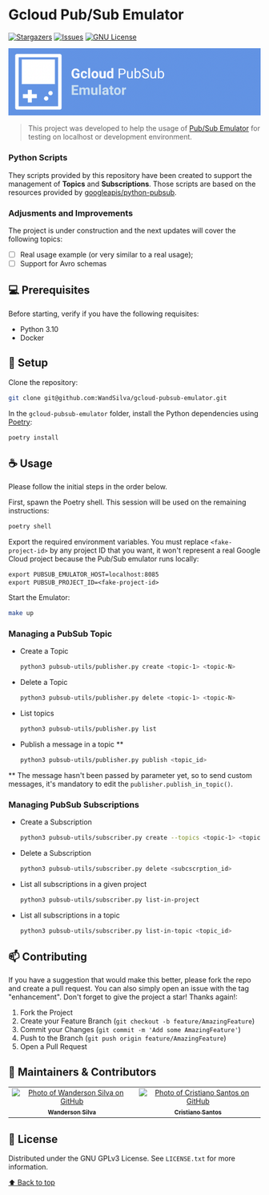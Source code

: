 
# Gcloud Pub/Sub Emulator

<!-- PROJECT SHIELDS -->
[![Stargazers][stars-shield]][stars-url]
[![Issues][issues-shield]][issues-url]
[![GNU License][license-shield]][license-url]

<div align="center">

[![Cover][cover]][repo]

</div>

> This project was developed to help the usage of [Pub/Sub Emulator](https://cloud.google.com/pubsub/docs/emulator) for testing on localhost or development environment.

### Python Scripts

They scripts provided by this repository have been created to support the management of **Topics** and **Subscriptions**. Those scripts are based on the resources provided by [googleapis/python-pubsub](https://github.com/googleapis/python-pubsub).

### Adjusments and Improvements

The project is under construction and the next updates will cover the following topics:

- [ ] Real usage example (or very similar to a real usage);
- [ ] Support for Avro schemas

## 💻 Prerequisites

Before starting, verify if you have the following requisites:

* Python 3.10
* Docker

## 🚀 Setup

Clone the repository:
```bash
git clone git@github.com:WandSilva/gcloud-pubsub-emulator.git
```

In the `gcloud-pubsub-emulator` folder, install the Python dependencies using [Poetry](https://python-poetry.org/):
```bash
poetry install
```

## ☕ Usage

Please follow the initial steps in the order below.

First, spawn the Poetry shell. This session will be used on the remaining instructions:
```bash
poetry shell
```



Export the required environment variables. You must replace `<fake-project-id>` by any project ID that you want, it won't represent a real Google Cloud project because the Pub/Sub emulator runs locally:
```
export PUBSUB_EMULATOR_HOST=localhost:8085
export PUBSUB_PROJECT_ID=<fake-project-id>
```

Start the Emulator:
```bash
make up
```

### Managing a PubSub Topic

* Create a Topic
  ```sh
  python3 pubsub-utils/publisher.py create <topic-1> <topic-N>
  ```
* Delete a Topic
  ```sh
  python3 pubsub-utils/publisher.py delete <topic-1> <topic-N>
  ```
* List topics
  ```sh
  python3 pubsub-utils/publisher.py list
  ```
* Publish a message in a topic \*\*
  ```sh
  python3 pubsub-utils/publisher.py publish <topic_id>
  ```

\*\* The message hasn't been passed by parameter yet, so to send custom messages, it's mandatory to edit the `publisher.publish_in_topic()`.

### Managing PubSub Subscriptions


* Create a Subscription
  ```sh
  python3 pubsub-utils/subscriber.py create --topics <topic-1> <topic-N> --subscriptions <sub-1> <sub-N> 
  ```
* Delete a Subscription
  ```sh
  python3 pubsub-utils/subscriber.py delete <subcscrption_id>
  ```
* List all subscriptions in a given project
  ```sh
  python3 pubsub-utils/subscriber.py list-in-project
  ```
* List all subscriptions in a topic
  ```sh
  python3 pubsub-utils/subscriber.py list-in-topic <topic_id>
  ```

## 📫 Contributing
If you have a suggestion that would make this better, please fork the repo and create a pull request. You can also simply open an issue with the tag "enhancement". Don't forget to give the project a star! Thanks again!:

1. Fork the Project
2. Create your Feature Branch (`git checkout -b feature/AmazingFeature`)
3. Commit your Changes (`git commit -m 'Add some AmazingFeature'`)
4. Push to the Branch (`git push origin feature/AmazingFeature`)
5. Open a Pull Request

## 🤝 Maintainers & Contributors

<table>
  <tr>
    <td align="center">
      <a href="#">
        <img src="https://avatars.githubusercontent.com/u/12944524" width="100px;" alt="Photo of Wanderson Silva on GitHub"/><br>
        <sub>
          <b>Wanderson Silva</b>
        </sub>
      </a>
    </td>
    <td align="center">
      <a href="#">
        <img src="https://avatars.githubusercontent.com/u/4166006" width="100px;" alt="Photo of Cristiano Santos on GitHub"/><br>
        <sub>
          <b>Cristiano Santos</b>
        </sub>
      </a>
    </td>
  </tr>
</table>

## 📝 License

Distributed under the GNU GPLv3 License. See `LICENSE.txt` for more information.

[⬆ Back to top](#gcloud-pubsub-emulator)<br>

<!-- MARKDOWN LINKS & IMAGES -->
[cover]: cover.png
[repo]: https://github.com/WandSilva/gcloud-pubsub-emulator
[stars-shield]: https://img.shields.io/github/stars/WandSilva/gcloud-pubsub-emulator.svg?style=for-the-badge
[stars-url]: https://github.com/WandSilva/gcloud-pubsub-emulator/stargazers
[issues-shield]: https://img.shields.io/github/issues/WandSilva/gcloud-pubsub-emulator.svg?style=for-the-badge
[issues-url]: https://github.com/WandSilva/gcloud-pubsub-emulator/issues
[license-shield]: https://img.shields.io/github/license/WandSilva/gcloud-pubsub-emulator.svg?style=for-the-badge
[license-url]: https://github.com/WandSilva/gcloud-pubsub-emulator/blob/main/LICENSE.txt
